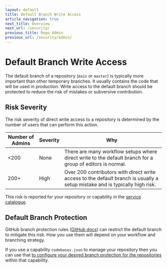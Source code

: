 ```yaml
---
layout: default
title: Default Branch Write Access
article_navigation: true
next_title: Overview
next_url: /security/
previous_title: Repo Admin
previous_url: /security/admin/
---
```


# Default Branch Write Access

The default branch of a repository (`main` or `master`) is typically more important than other temporary branches. It usually contains the code that will be used in production. Write access to the default branch should be protected to reduce the risk of mistakes or subversive contribution.

## Risk Severity

The risk severity of direct write access to a repository is determined by the number of users that can perform this action.

| Number of Admins | Severity | Why                                                                                                                         |
| ---------------- | -------- | --------------------------------------------------------------------------------------------------------------------------- |
| <200             | None     | There are many workflow setups where direct write to the default branch for a group of editors is normal.                   |
| 200+             | High     | Over 200 contributors with direct write access to the default branch is usually a setup mistake and is typically high risk. |

This risk is reported for your repository or capability in the [service catalogue](/catalogue/).

## Default Branch Protection

GitHub branch protection rules ([GitHub docs][gh-bp]) can restrict the default branch to mitigate this risk. How you use them will depend on your workflow and branching strategy.

If you use a capability `codebases.json` to manage your repository then you can use that [to configure your desired branch protection for the repositories][configure-bp] within that capability.

[gh-bp]: https://docs.github.com/en/repositories/configuring-branches-and-merges-in-your-repository/defining-the-mergeability-of-pull-requests/about-protected-branches
[configure-bp]: /docs/branch-protection/#configuring-branch-protection
